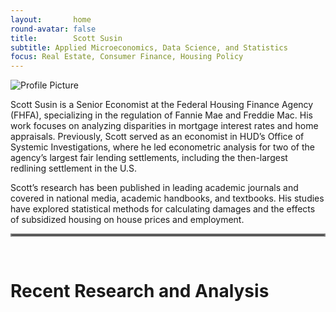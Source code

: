 ```yaml
---
layout:       home
round-avatar: false
title:        Scott Susin
subtitle: Applied Microeconomics, Data Science, and Statistics
focus: Real Estate, Consumer Finance, Housing Policy
---
```


<!--h3 class="page-subheading" style="font-weight:300; font-size: 1.375rem; line-height:1.5;">
<u>Areas of Focus</u>
<ul>
          <li>Real Estate</li> 
          <li>Consumer Finance</li>
          <li>Housing Policy</li>
</ul>
</h3-->

<div class="profile-container">
  <div class="profile-picture">
    <img src= "{{ '/assets/img/Headshot-Office-Crop.jpg' | relative_url }}" alt="Profile Picture"/>
  </div>
  <div class="profile-text">
    <p>Scott Susin is a Senior Economist at the Federal Housing Finance Agency (FHFA), specializing in the 
    regulation of Fannie Mae and Freddie Mac. His work focuses on analyzing disparities in mortgage 
    interest rates and home appraisals. Previously, Scott served as an economist in HUD’s Office of 
    Systemic Investigations, where he led econometric analysis for two of the agency’s largest fair 
    lending settlements, including the then-largest redlining settlement in the U.S.</p>
  </div>
</div>

<div class="profile-text" style="max-width: 850px;">
<p style="margin-top: 0;">
Scott’s research has been published in leading academic journals and covered in national media, 
academic handbooks, and textbooks. His studies have explored statistical methods for calculating 
damages and the effects of subsidized housing on house prices and employment.</p> 
</div>



<hr style="border:2px solid gray">

&nbsp;

Recent Research and Analysis
============================
